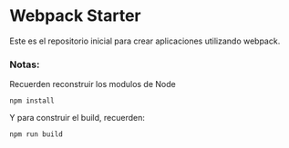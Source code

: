 # Webpack Starter

Este es el repositorio inicial para crear aplicaciones utilizando webpack.

### Notas: 
Recuerden reconstruir los modulos de Node
```
npm install
``` 

Y para construir el build, recuerden:
```
npm run build
```
